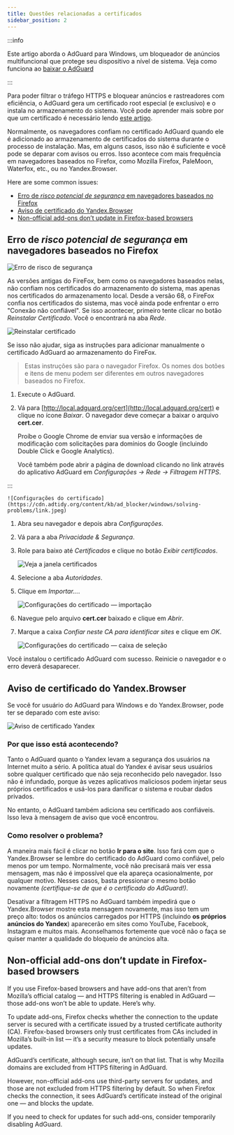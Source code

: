 ```yaml
---
title: Questões relacionadas a certificados
sidebar_position: 2
---
```


:::info

Este artigo aborda o AdGuard para Windows, um bloqueador de anúncios multifuncional que protege seu dispositivo a nível de sistema. Veja como funciona ao [baixar o AdGuard](https://agrd.io/download-kb-adblock)

:::

Para poder filtrar o tráfego HTTPS e bloquear anúncios e rastreadores com eficiência, o AdGuard gera um certificado root especial (e exclusivo) e o instala no armazenamento do sistema. Você pode aprender mais sobre por que um certificado é necessário lendo [este artigo](/general/https-filtering/what-is-https-filtering).

Normalmente, os navegadores confiam no certificado AdGuard quando ele é adicionado ao armazenamento de certificados do sistema durante o processo de instalação. Mas, em alguns casos, isso não é suficiente e você pode se deparar com avisos ou erros. Isso acontece com mais frequência em navegadores baseados no Firefox, como Mozilla Firefox, PaleMoon, Waterfox, etc., ou no Yandex.Browser.

Here are some common issues:

- [Erro de *risco potencial de segurança* em navegadores baseados no Firefox](#potential-security-risk-error-in-firefox-based-browsers)
- [Aviso de certificado do Yandex.Browser](#yandexbrowser-certificate-warning)
- [Non-official add-ons don’t update in Firefox-based browsers](#non-official-add-ons-dont-update-in-firefox-based-browsers)

## Erro de *risco potencial de segurança* em navegadores baseados no Firefox

![Erro de risco de segurança](https://cdn.adtidy.org/public/Adguard/kb/en/certificate/cert_error_en.png)

As versões antigas do FireFox, bem como os navegadores baseados nelas, não confiam nos certificados do armazenamento do sistema, mas apenas nos certificados do armazenamento local. Desde a versão 68, o FireFox confia nos certificados do sistema, mas você ainda pode enfrentar o erro "Conexão não confiável". Se isso acontecer, primeiro tente clicar no botão *Reinstalar Certificado*. Você o encontrará na aba *Rede*.

![Reinstalar certificado](https://cdn.adtidy.org/content/kb/ad_blocker/windows/solving-problems/reinstall.jpg)

Se isso não ajudar, siga as instruções para adicionar manualmente o certificado AdGuard ao armazenamento do FireFox.

> Estas instruções são para o navegador Firefox. Os nomes dos botões e itens de menu podem ser diferentes em outros navegadores baseados no Firefox.

1. Execute o AdGuard.

1. Vá para [http://local.adguard.org/cert](http://local.adguard.org/cert) e clique no ícone *Baixar*. O navegador deve começar a baixar o arquivo **cert.cer**.

    Proíbe o Google Chrome de enviar sua versão e informações de modificação com solicitações para domínios do Google (incluindo Double Click e Google Analytics).

    Você também pode abrir a página de download clicando no link através do aplicativo AdGuard em *Configurações → Rede → Filtragem HTTPS*.


:::

    ![Configurações do certificado](https://cdn.adtidy.org/content/kb/ad_blocker/windows/solving-problems/link.jpeg)

1. Abra seu navegador e depois abra *Configurações*.

1. Vá para a aba *Privacidade & Segurança*.

1. Role para baixo até *Certificados* e clique no botão *Exibir certificados*.

    ![Veja a janela certificados](https://cdn.adtidy.org/content/kb/ad_blocker/windows/solving-problems/import1.jpeg)

1. Selecione a aba *Autoridades*.

1. Clique em *Importar...*.

    ![Configurações do certificado — importação](https://cdn.adtidy.org/content/kb/ad_blocker/windows/solving-problems/import2.jpeg)

1. Navegue pelo arquivo **cert.cer** baixado e clique em *Abrir*.

1. Marque a caixa *Confiar neste CA para identificar sites* e clique em *OK*.

    ![Configurações do certificado — caixa de seleção](https://cdn.adtidy.org/content/kb/ad_blocker/windows/solving-problems/cert_checkbox.jpg)

Você instalou o certificado AdGuard com sucesso. Reinicie o navegador e o erro deverá desaparecer.

## Aviso de certificado do Yandex.Browser

Se você for usuário do AdGuard para Windows e do Yandex.Browser, pode ter se deparado com este aviso:

![Aviso de certificado Yandex](https://cdn.adtidy.org/content/kb/ad_blocker/windows/solving-problems/yandex-cert.png)

### Por que isso está acontecendo?

Tanto o AdGuard quanto o Yandex levam a segurança dos usuários na Internet muito a sério. A política atual do Yandex é avisar seus usuários sobre qualquer certificado que não seja reconhecido pelo navegador. Isso não é infundado, porque às vezes aplicativos maliciosos podem injetar seus próprios certificados e usá-los para danificar o sistema e roubar dados privados.

No entanto, o AdGuard também adiciona seu certificado aos confiáveis. Isso leva à mensagem de aviso que você encontrou.

### Como resolver o problema?

A maneira mais fácil é clicar no botão **Ir para o site**. Isso fará com que o Yandex.Browser se lembre do certificado do AdGuard como confiável, pelo menos por um tempo. Normalmente, você não precisará mais ver essa mensagem, mas não é impossível que ela apareça ocasionalmente, por qualquer motivo. Nesses casos, basta pressionar o mesmo botão novamente *(certifique-se de que é o certificado do AdGuard!)*.

Desativar a filtragem HTTPS no AdGuard também impedirá que o Yandex.Browser mostre esta mensagem novamente, mas isso tem um preço alto: todos os anúncios carregados por HTTPS (incluindo **os próprios anúncios do Yandex**) aparecerão em sites como YouTube, Facebook, Instagram e muitos mais. Aconselhamos fortemente que você não o faça se quiser manter a qualidade do bloqueio de anúncios alta.

## Non-official add-ons don’t update in Firefox-based browsers

If you use Firefox-based browsers and have add-ons that aren’t from Mozilla’s official catalog — and HTTPS filtering is enabled in AdGuard — those add-ons won’t be able to update. Here’s why.

To update add-ons, Firefox checks whether the connection to the update server is secured with a certificate issued by a trusted certificate authority (CA). Firefox-based browsers only trust certificates from CAs included in Mozilla’s built-in list — it’s a security measure to block potentially unsafe updates.

AdGuard’s certificate, although secure, isn’t on that list. That is why Mozilla domains are excluded from HTTPS filtering in AdGuard.

However, non-official add-ons use third-party servers for updates, and those are not excluded from HTTPS filtering by default. So when Firefox checks the connection, it sees AdGuard’s certificate instead of the original one — and blocks the update.

If you need to check for updates for such add-ons, consider temporarily disabling AdGuard.
